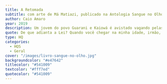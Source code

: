 ```yaml
---
title: A Retomada
subtitle: com arte de Má Matiazi, publicado na Antologia Sangue no Olho
author: Caio Amaro
year: 2019
description: Um jovem do povo Guarani e Kaiowá é avistado vagando pelas extensas plantações de um fazendeiro. Seu nome é Leandro, ele carrega o caixão de seu pai e não é meia dúzia de jagunços que vai impedir o seu plano.
quote: De que adianta a Lei? Quando você chegar na minha idade, irmão, aí você vai ver. Não tem para onde ir. Não tem espaço para a gente aqui. Você viu o que as balas que encontraram?
type: HQ
categories:
  - HQS
  - Geral
cover: "/images/livro-sangue-no-olho.jpg"
backgroundcolor: "#e47642"
titlecolor: "#541009"
textcolor: "#fff7ed"
quotecolor: "#541009"
---
```



